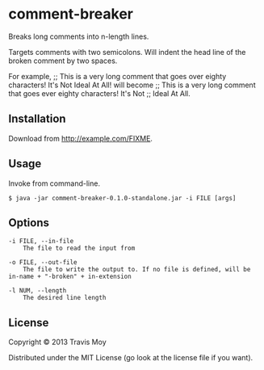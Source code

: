 # comment-breaker

Breaks long comments into n-length lines.

Targets comments with two semicolons. Will indent the head line of the broken
comment by two spaces.

For example,
	;; This is a very long comment that goes over eighty characters! It's Not Ideal At All!
will become
	;;   This is a very long comment that goes ever eighty characters! It's Not
	;; Ideal At All.

## Installation

Download from http://example.com/FIXME.

## Usage

Invoke from command-line.

    $ java -jar comment-breaker-0.1.0-standalone.jar -i FILE [args]

## Options

    -i FILE, --in-file 
		The file to read the input from
	
	-o FILE, --out-file
		The file to write the output to. If no file is defined, will be
	in-name + "-broken" + in-extension
	
	-l NUM, --length
		The desired line length

## License

Copyright © 2013 Travis Moy

Distributed under the MIT License (go look at the license file if you want).
